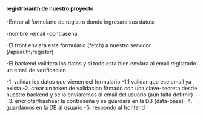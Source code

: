 ####  registro/auth de nuestro proyecto

-Entrar al formulario de registro donde ingresara sus datos:

-nombre
-email
-contrasena

-El front enviara este formulario (fetch) a nuestro servidor (/api/auth/register)

-El backend validara los datos y si todo esta bien enviara al email registrado un email de verificacion

-1. validar los datos que vienen del formulario
-1.1 validar que ese email ya exista
-2. crear un token de validacion firmado con una clave-secreta desde nuestro backend y se lo enviaremos al email del usuario (aun falta defirnir)
-3. encriptar/hashear la contraseña y se guardara en la DB (data-base)
-4. guardamos en la DB al usuario
-5. respondo al frontend
